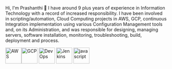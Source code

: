 Hi, I'm Prashanthi 👋
I have around 9 plus years of experience in Information Technology with a record of increased responsibility.
I have been involved in scripting/automation, Cloud Computing projects in AWS, GCP, continuous Integration implementation using various Configuration Management tools and, on its Administration, and was responsible for designing, managing servers, software installation, monitoring, troubleshooting, build, deployment and process.



<img height="50" alt="AWS" src="https://user-images.githubusercontent.com/79076790/225322691-46beca58-0b3d-4734-89b7-3ce3b0fcb793.png" style="max-width: 100%;"><img height="50" alt="GCP" src="https://user-images.githubusercontent.com/79076790/225322939-75d2bc9e-46ce-437d-957e-9369372bcef3.png" style="max-width: 100%;">
<img height="50" alt="DevOps" src="https://user-images.githubusercontent.com/79076790/225323433-58184743-d046-43ce-9390-fb98200c2f32.png" style="max-width: 100%;">
<img height="50" alt="Jenkins" src="https://user-images.githubusercontent.com/79076790/225324068-704d83ce-e532-40cd-9b6a-2532c41f18b8.png" style="max-width: 100%;">
<img height="50" alt="javascript" src="https://user-images.githubusercontent.com/79076790/225321963-b183e0b6-56c3-4535-8705-671f71fadf89.png" style="max-width: 100%;">



